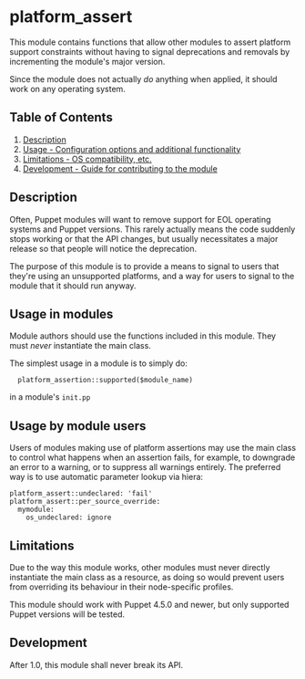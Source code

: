 # platform_assert

This module contains functions that allow other modules to assert platform
support constraints without having to signal deprecations and removals
by incrementing the module's major version.

Since the module does not actually *do* anything when applied, it should work
on any operating system.

## Table of Contents

1. [Description](#description)
1. [Usage - Configuration options and additional functionality](#usage)
1. [Limitations - OS compatibility, etc.](#limitations)
1. [Development - Guide for contributing to the module](#development)

## Description

Often, Puppet modules will want to remove support for EOL operating systems and
Puppet versions. This rarely actually means the code suddenly stops working or
that the API changes, but usually necessitates a major release so that people
will notice the deprecation.

The purpose of this module is to provide a means to signal to users that they're
using an unsupported platforms, and a way for users to signal to the module that it
should run anyway.

## Usage in modules

Module authors should use the functions included in this module. They must *never*
instantiate the main class.

The simplest usage in a module is to simply do:
```
  platform_assertion::supported($module_name)
```
in a module's `init.pp`

## Usage by module users
Users of modules making use of platform assertions may use the main class to control what 
happens when an assertion fails, for example, to downgrade an error to a warning, or to 
suppress all warnings entirely.
The preferred way is to use automatic parameter lookup via hiera:

```
platform_assert::undeclared: 'fail'
platform_assert::per_source_override:
  mymodule:
    os_undeclared: ignore
```

## Limitations

Due to the way this module works, other modules must never directly instantiate the
main class as a resource, as doing so would prevent users from overriding its behaviour
in their node-specific profiles.

This module should work with Puppet 4.5.0 and newer, but only supported Puppet versions
will be tested.

## Development

After 1.0, this module shall never break its API.
